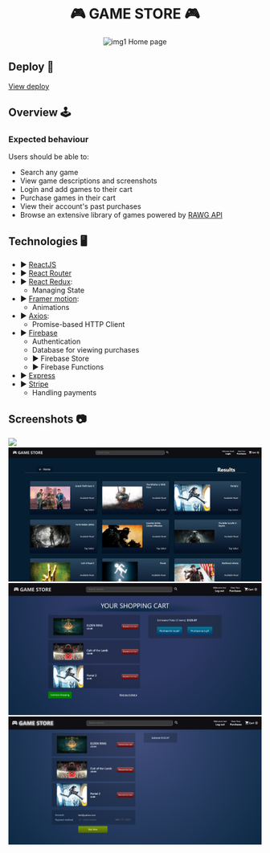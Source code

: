 <div align="center">

# 🎮 **GAME STORE** 🎮

![img1](/assets/game-store-img1.png)
Home page

</div>

## **Deploy** 🚀
[View deploy](https://game-store-589e9.web.app/)

## **Overview** 🕹️

### Expected behaviour

Users should be able to:

- Search any game
- View game descriptions and screenshots
- Login and add games to their cart
- Purchase games in their cart
- View their account's past purchases
- Browse an extensive library of games powered by [RAWG API](https://rawg.io/apidocs)

## Technologies 🖥️

- ▶️ [ReactJS](https://reactjs.org/)
- ▶️ [React Router](https://reactrouter.com/en/main)
- ▶️ [React Redux](https://react-redux.js.org/):
    - Managing State
- ▶️ [Framer motion](https://www.framer.com/motion/): 
    - Animations
- ▶️ [Axios](https://axios-http.com/docs/intro):
    - Promise-based HTTP Client
- ▶️ [Firebase](https://firebase.google.com/)
    - Authentication
    - Database for viewing purchases
    - ▶️ Firebase Store
    - ▶️ Firebase Functions
- ▶️ [Express](https://expressjs.com/)
- ▶️ [Stripe](https://stripe.com/)
    - Handling payments

## Screenshots 📷

![](/assets/game-store-img2.png)
![](/assets/game-store-img3.png)
![](/assets/game-store-img4.png)
![](/assets/game-store-img5.png)
